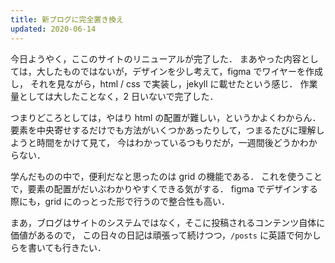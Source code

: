 ```yaml
---
title: 新ブログに完全置き換え
updated: 2020-06-14
---
```


今日ようやく，ここのサイトのリニューアルが完了した．
まあやった内容としては，大したものではないが，デザインを少し考えて，figma でワイヤーを作成し，
それを見ながら，html / css で実装し，jekyll に載せたという感じ．
作業量としては大したことなく，2 日いないで完了した．

つまりどころとしては，やはり html の配置が難しい，というかよくわからん．
要素を中央寄せするだけでも方法がいくつかあったりして，つまるたびに理解しようと時間をかけて見て，
今はわかっているつもりだが，一週間後どうかわからない．

学んだものの中で，便利だなと思ったのは grid の機能である．
これを使うことで，要素の配置がだいぶわかりやすくできる気がする．
figma でデザインする際にも，grid にのっとった形で行うので整合性も高い．

まあ，ブログはサイトのシステムではなく，そこに投稿されるコンテンツ自体に価値があるので，
この日々の日記は頑張って続けつつ，`/posts` に英語で何かしらを書いても行きたい．
